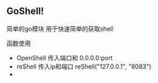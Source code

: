 ## GoShell!

简单的go模块 用于快速简单的获取shell

函数使用

- OpenShell 传入端口和 0.0.0.0:port
- reShell 传入ip和端口 reShell("127.0.0.1", "8083")
- 